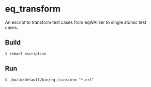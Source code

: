 eq_transform
=====

An escript to transform test cases from eqWAlizer to single atomic test cases.

Build
-----

    $ rebar3 escriptize

Run
---

    $ _build/default/bin/eq_transform "*.erl"
